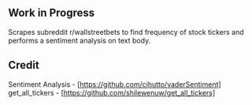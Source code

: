## Work in Progress

Scrapes subreddit r/wallstreetbets to find frequency of stock tickers and performs a sentiment analysis on text body.

## Credit
Sentiment Analysis - [https://github.com/cjhutto/vaderSentiment]
get_all_tickers - [https://github.com/shilewenuw/get_all_tickers]
